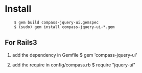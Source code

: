 # Install

		$ gem build compass-jquery-ui.gemspec
		$ (sudo) gem install compass-jquery-ui-*.gem

## For Rails3
1. add the dependency in Gemfile
		$ gem 'compass-jquery-ui'
    
1. add the require in config/compass.rb
		$ require "jquery-ui"
    